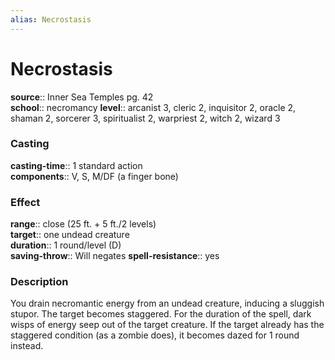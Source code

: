 ```yaml
---
alias: Necrostasis
---
```


# Necrostasis 

**source**:: Inner Sea Temples pg. 42  
**school**:: necromancy
**level**:: arcanist 3, cleric 2, inquisitor 2, oracle 2, shaman 2, sorcerer 3, spiritualist 2, warpriest 2, witch 2, wizard 3

### Casting 

**casting-time**:: 1 standard action  
**components**:: V, S, M/DF (a finger bone)

### Effect 

**range**:: close (25 ft. + 5 ft./2 levels)  
**target**:: one undead creature  
**duration**:: 1 round/level (D)  
**saving-throw**:: Will negates
**spell-resistance**:: yes

### Description 

You drain necromantic energy from an undead creature, inducing a sluggish stupor. The target becomes staggered. For the duration of the spell, dark wisps of energy seep out of the target creature. If the target already has the staggered condition (as a zombie does), it becomes dazed for 1 round instead.
